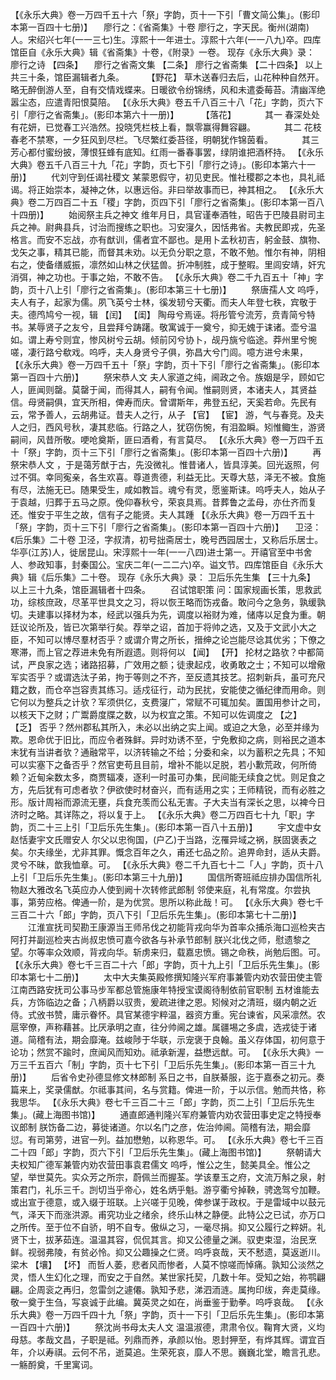<!-- { "loadSidebar": true } -->
 【《永乐大典》卷一万四千五十六「祭」字韵，页十一下引「曹文简公集」。(影印本第一百四十七册)】 
　廖行之：《省斋集》十卷
廖行之，字天民。衡州(湖南)人。宋绍兴七年(一一三七)生。淳熙十一年进士。淳熙十六年(一一八九)卒。四库馆臣自《永乐大典》辑《省斋集》十卷，《附录》一卷。
现存《永乐大典》录：
廖行之诗 【四条】 　廖行之省斋文集 【二条】 
廖行之省斋集 【二十四条】 
以上共三十条，馆臣漏辑者九条。
　　 【野花】 
草木送春归去后，山花种种自然开。略无醉倒游人至，自有交情戏蝶来。日暖欲令纷锦绣，风和未遣委莓苔。清幽浑绝嚣尘态，应遣青阳恨莫陪。
 【《永乐大典》卷五千八百三十八「花」字韵，页六下引「廖行之省斋集」。(影印本第六十一册)】 
　　 【落花】 
　　　其一
春深处处有花妍，已觉春工兴浩然。投晓凭栏枝上看，飘零赢得舞容翩。
　　　其二
花枝春老不禁寒，一夕狂风到尽栏。飞尽繁红委苔径，明朝犹作锦茵看。
　　　其三
芳心都付蜜纷披，薄恨狂蜂有底知。红雨一番春事罢，绿阴谁把酒杯持。
 【《永乐大典》卷五千八百三十九「花」字韵，页七下引「廖行之诗」。(影印本第六十一册)】 
　　代刘守到任谒社稷文
某蒙恩假守，初见吏民。惟社稷郡之本也，具礼祗谒。将正始崇本，凝神之休，以惠远俗。非曰举故事而已，神其相之。
 【《永乐大典》卷二万四百二十五「稷」字韵，页四下引「廖行之省斋集」。(影印本第一百八十四册)】 
　　始阅祭主兵之神文
维年月日，具官谨奉酒牲，昭告于巴陵县尉司主兵之神。尉典县兵，讨治而搜练之职也。习安寖久，因恬弗省。夫教民即戎，先圣格言。而安不忘战，亦有猷训，儒者宜不鄙也。是用卜孟秋初吉，躬金鼓、旗物、戈矢之事，精其已能，而督其未劝。以无负分职之意，不敢不勉。惟尔有神，阴相右之，使备缮威振，凛然如山林之伏猛兽。折冲制胜，成于整暇。里闾安靖，奸宄消弭，神之功也。于事之始，不敢不告。
 【《永乐大典》卷二千九百五十「神」字韵，页十八上引「廖行之省斋集」。(影印本第三十七册)】 
　　祭唐孺人文
呜呼，夫人有子，起家为儒。夙飞英兮士林，徯发轫兮天衢。而夫人年登七秩，宾敬于夫。德鸤鸠兮一视，辑 【闰】  【闺】 陶母兮焉诬。将彤管兮流芳，贲青简兮特书。某辱贤子之友兮，且尝拜兮踌躇。敬寓诚于一奠兮，抑无媿于诔诸。壶兮温如。谓上寿兮则宜，惨风树兮云胡。倾前冈兮协卜，觇丹旐兮临途。莽州里兮惋嗟，凄行路兮欷戏。呜呼，夫人身贤兮子俱，弥昌大兮门闾。噫方进兮未果，
 【《永乐大典》卷一万四千五十「祭」字韵，页十下引「廖行之省斋集」。(影印本第一百四十六册)】 
　　祭宋恭人文
夫人家道之纯，阃政之令。族姻是孚，顾如它人，匪闻则罄。莫罄于闻，而得其人，嗣有令闻。惟嗣则贤，本诸夫人，其贤益信。母贤嗣俱，宜天所相，俾寿而庆。曾谓斯年，弗登五纪，天奚若命。先民有云，常予善人，云胡弗证。昔夫人之行，从子 【官】  【宦】 游，气与春竞。及夫人之归，西风号秋，凄其悲临。行路之人，犹窃伤惋，有泪盈瞬。矧惟鲰生，游贤嗣间，风昔所敬。哽呛奠斯，匪曰酒肴，有言莫尽。
 【《永乐大典》卷一万四千五十「祭」字韵，页十三下引「廖行之省斋集」。(影印本第一百四十六册)】 
　　再祭宋恭人文
，于是蔼芳猷于古，先没微礼。惟昔诸人，皆具淳美。回光返照，何过不弭。幸同寃亲，各生欢喜。尊道贵德，利益无比。天尊大慈，泽无不被。食施有尽，法施无已。随果受生，咸如教旨。魂兮有灵，愿鉴斯诔。呜呼夫人，始从子于袁越，归葬于五马之原。俛仰春秋兮，荣哀具焉。昔葬鲁之孟母，亦仕齐而复还。惟安于平生之故，信有子之能贤。夫人其踵
 【《永乐大典》卷一万四千五十「祭」字韵，页十三下引「廖行之省斋集」。(影印本第一百四十六册)】 
　卫泾：《后乐集》二十卷
卫泾，字叔清，初号拙斋居士，晚号西园居士，又称后乐居士。华亭(江苏)人，徙居昆山。宋淳熙十一年(一一八四)进士第一。开禧官至中书舍人、参政知事，封秦国公。宝庆二年(一二二六)卒。谥文节。四库馆臣自《永乐大典》辑《后乐集》二十卷。
现存《永乐大典》录：
卫后乐先生集 【三十九条】 
以上三十九条，馆臣漏辑者十四条。
　　召试馆职策
问：国家规画长策，思救武功，综核庶政，尽革平世具文之习，将以恢王略而饬戎备。敢问今之急务，孰缓孰切。夫建事以择材为本，经武以强兵为先，调度以裕财为难，储庤以足食为重。朝廷议论所及，皆已次第举行矣。荐举之诏，首加于将帅之选，又及于文武小大之臣，不知可以博尽羣材否乎？或谓介冑之所长，搢绅之论岂能尽谂其优劣；下僚之寒滞，而上官之荐进未免有所遐遗。则将何以 【闻】  【开】 抡材之路欤？中都简试，严良家之选；诸路招募，广效用之额；徒隶起戍，收勇敢之士；不知可以增儆军实否乎？或谓选汰子弟，拘于等则之不齐，至反遗其技艺。招刺新兵，虽可充尺籍之数，而仓卒岂容责其练习。适戍征行，动为民扰，安能使之循纪律而用命。则它何以为整兵之计欤？军须供亿，支费寖广，常赋不可辄加矣。置国用参计之司，以核天下之财；广鬻爵度牒之数，以为权宜之策。不知可以佐调度之 【之】  【乏】 否乎？然州郡私其所入，未必以出纳之实上闻。或迫之大急，必至并缘为欺。恩命优于旧比，而应令者殊鲜。异时劝诱不至，宁免敷抑之病，则裕民之道本末犹有当讲者欤？通融常平，以济转输之不给；分委和籴，以为蓄积之先具；不知可以实塞下之备否乎？然官吏苟且目前，增补不能以足脱，若小歉荒政，何所倚赖？近甸籴数太多，商贾辐凑，逐利一时虽可办集，民间能无续食之忧。则足食之方，先后犹有可虑者欤？伊欲使时材奋兴，而有适用之实；王师精锐，而有必胜之形。版计周裕而源流无壅，兵食充羡而公私无害。子大夫当有深长之思，以裨今日济时之略。其详陈之，将以复于上。
 【《永乐大典》卷二万四百七十九「职」字韵，页二十三上引「卫后乐先生集」。(影印本第一百八十五册)】 
　　宇文虚中女赵恬妻宇文氏赠安人
尔父以忠徇国，(户乙)于当路，汔罹异域之祸，朕固褒表之矣。尔夫缘坐，尤非其罪。慨念百年之久，甫还七品之阶。追畀命封，适从夫爵。灵兮不昧，歆我恤章。可。
 【《永乐大典》卷二千九百七十二「人」字韵，页十八上引「卫后乐先生集」。(影印本第三十九册)】 
　　国信所寄班祗应排办国信所礼物赵大雅改名飞英应办人使到阙十次转修武郎制
邻使来庭，礼有常度。尔尝执事，第劳应格。俾通一阶，是为优赏。思所以称此哉！可。
 【《永乐大典》卷七千三百二十六「郎」字韵，页八下引「卫后乐先生集」。(影印本第七十二册)】 
　　江淮宣抚司契勘王康源当王师吊伐之初能背戎向华为首率众捕杀海口巡检夹古阿打并副巡检夹古尚叔忠愤可嘉今欲各与补承节郎制
朕兴北伐之师，慰遗黎之望。尔等率众效顺，背戎向华。斩虏来归，载嘉忠愤。锡之命秩，尚勉后图。可。
 【《永乐大典》卷七千三百二十六「郎」字韵，页十九上引「卫后乐先生集」。(影印本第七十二册)】 
　　太中大夫集英殿修撰知隆兴军府事兼管内劝农营田使主管江南西路安抚司公事马步军都总管施康年特授宝谟阁待制依前官职制
五材谁能去兵，方饰临边之备；八柄爵以驭贵，爰疏进律之恩。矧候对之清班，缀内朝之近侍。式攽书赞，庸示眷怀。具官某德宇粹温，器资方重。宪台谏省，风采凛然。农扈宰僚，声称藉甚。比厌承明之直，往分帅阃之雄。属疆埸之多虞，选戎徒于诸道。简稽有法，期会靡淹。兹峻陟于华联，示宠褒于良翰。虽义存体国，初何意于论功；然赏不踰时，庶闻风而知劝。祗承新渥，益懋远猷。可。
 【《永乐大典》一万三千五百六「制」字韵，页十七下引「卫后乐先生集」。(影印本第一百三十九册)】 
　　后省令史孙德显修文林郎制
系日之书，自朕綦服，迄于嘉泰之初元。奏篇来上，奖录儒猷。尔祗事其间，名与赏籍。俾进一阶，于以示信。勉而共恪，称我思华。
 【《永乐大典》卷七千三百二十三「郎」字韵，页二上引「卫后乐先生集」。(藏上海图书馆)】 
　　通直郎通判隆兴军府兼管内劝农营田事史定之特授奉议郎制
朕饬备二边，募徙诸道。尔以名门之彦，佐治帅阃。简稽有法，期会靡愆。有司第劳，进官一列。益加懋勉，以称恩华。可。
 【《永乐大典》卷七千三百二十四「郎」字韵，页六下引「卫后乐先生集」。(藏上海图书馆)】 
　　祭朝请大夫权知广德军兼管内劝农营田事袁君儒文
呜呼，惟公之生，懿美具全。惟公之望，举世莫先。实众芳之所宗，蔚佩兰而握荃。学该羣玉之府，文流万斛之泉，射策君门，礼乐三千。剀切当乎帝心，姓名炳乎魁。游亨衢兮掉鞅，骋逸驾兮加鞭。或出宣于德意，或入缀于班联。上兴嗟于见晚，俾参谋于政权。于是雷域中以鼓元气，泽天下而涨洪源。甫究功业之绪余，终乐山林之静便。此特公之已试，亦万口之所传。至于位不自骄，明不自专。傲纵之习，一毫尽捐。抑又公履行之粹妍。礼贤下士，拔茅茹连。温温其容，侃侃其言。抑又公德量之渊。驭吏束湿，治民烹鲜。视弱弗陵，有贫必怜。抑又公趣操之仁贤。呜呼哀哉，天不慭遗，莫返逝川。梁木 【壤】  【坏】 而哲人萎，悲者风而惨者，人莫不惊嗟而悼痛。孰知公淡然之灵，悟人生幻化之理，而安之于自然。某世家托契，几数十年。受知之始，祢鹗翩翩。企周衮之再归，忽雷剑之遽僊。孰知予悲，涕泗洏涟。属拘印绂，奔走莫缘。敬一奠于生刍，写哀诚于此编。冀英灵之如在，尚垂鉴于勤拳。呜呼哀哉。
 【《永乐大典》卷一万四千四十九「祭」字韵，页十一下引「卫后乐先生集」。(影印本第一百四十六册)】 
　　祭沈尚书母太夫人文
温温淑德，肃肃令仪。鞠育大贤，义均母慈。孝哉文昌，子职是祗。列鼎而养，承颜以怡。恩封狎至，有烨其辉。谓宜百年，介以寿祺。云何不吊，逝莫追。生荣死哀，靡人不思。巍巍北堂，瞻言孔悲。一觞酹奠，千里寓词。
